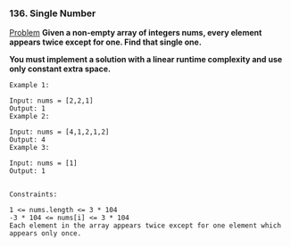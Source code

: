 ### 136. Single Number

[Problem](https://leetcode.com/problems/single-number/)
**Given a non-empty array of integers nums, every element appears twice except for one. Find that single one.**

**You must implement a solution with a linear runtime complexity and use only constant extra space.**

 
```
Example 1:

Input: nums = [2,2,1]
Output: 1
Example 2:

Input: nums = [4,1,2,1,2]
Output: 4
Example 3:

Input: nums = [1]
Output: 1
 

Constraints:

1 <= nums.length <= 3 * 104
-3 * 104 <= nums[i] <= 3 * 104
Each element in the array appears twice except for one element which appears only once.
```